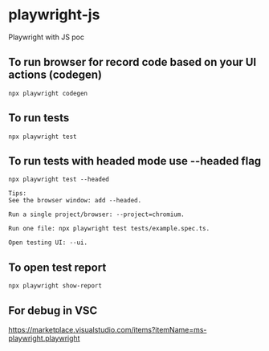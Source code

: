 # playwright-js
Playwright with JS poc


## To run browser for record code based on your UI actions (codegen)
```npx playwright codegen```

## To run tests
```npx playwright test```

## To run tests with headed mode use --headed flag
```npx playwright test --headed```

```
Tips:
See the browser window: add --headed.

Run a single project/browser: --project=chromium.

Run one file: npx playwright test tests/example.spec.ts.

Open testing UI: --ui.
```

## To open test report
```npx playwright show-report```


## For debug in VSC
https://marketplace.visualstudio.com/items?itemName=ms-playwright.playwright

